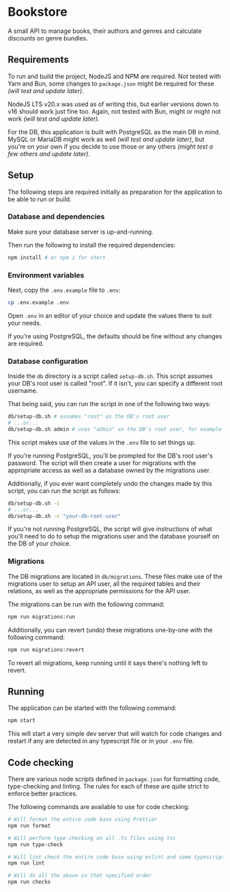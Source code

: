 # Bookstore

A small API to manage books, their authors and genres and calculate discounts on genre bundles.

## Requirements

To run and build the project, NodeJS and NPM are required. Not tested with Yarn and Bun, some changes to `package.json` might be required for these _(will test and update later)_.

NodeJS LTS v20.x was used as of writing this, but earlier versions down to v16 should work just fine too. Again, not tested with Bun, might or might not work _(will test and update later)_.

For the DB, this application is built with PostgreSQL as the main DB in mind. MySQL or MariaDB might work as well _(will test and update later)_, but you're on your own if you decide to use those or any others _(might test a few others and update later)_.

## Setup

The following steps are required initially as preparation for the application to be able to run or build.

### Database and dependencies

Make sure your database server is up-and-running.

Then run the following to install the required dependencies:

```sh
npm install # or npm i for short
```

### Environment variables

Next, copy the `.env.example` file to `.env`:

```sh
cp .env.example .env
```

Open `.env` in an editor of your choice and update the values there to suit your needs.

If you're using PostgreSQL, the defaults should be fine without any changes are required.

### Database configuration

Inside the `db` directory is a script called `setup-db.sh`. This script assumes your DB's root user is called "root". If it isn't, you can specify a different root username.

That being said, you can run the script in one of the following two ways:

```sh
db/setup-db.sh # assumes "root" as the DB's root user
# ...or...
db/setup-db.sh admin # uses "admin" as the DB's root user, for example
```

This script makes use of the values in the `.env` file to set things up.

If you're running PostgreSQL, you'll be prompted for the DB's root user's password. The script will then create a user for migrations with the appropriate access as well as a database owned by the migrations user.

Additionally, if you ever want completely undo the changes made by this script, you can run the script as follows:

```sh
db/setup-db.sh -c
# ...or...
db/setup-db.sh -c "your-db-root-user"
```

If you're not running PostgreSQL, the script will give instructions of what you'll need to do to setup the migrations user and the database yourself on the DB of your choice.

### Migrations

The DB migrations are located in `db/migrations`. These files make use of the migrations user to setup an API user, all the required tables and their relations, as well as the appropriate permissions for the API user.

The migrations can be run with the following command:

```sh
npm run migrations:run
```

Additionally, you can revert (undo) these migrations one-by-one with the following command:

```sh
npm run migrations:revert
```

To revert all migrations, keep running until it says there's nothing left to revert.

## Running

The application can be started with the following command:

```sh
npm start
```

This will start a very simple dev server that will watch for code changes and restart if any are detected in any typescript file or in your `.env` file.

## Code checking

There are various node scripts defined in `package.json` for formatting code, type-checking and linting. The rules for each of these are quite strict to enforce better practices.

The following commands are available to use for code checking:

```sh
# Will format the entire code base using Prettier
npm run format

# Will perform type-checking on all .ts files using tsc
npm run type-check

# Will lint check the entire code base using eslint and some typescript-specific plugins
npm run lint

# Will do all the above in that specified order
npm run checks
```
